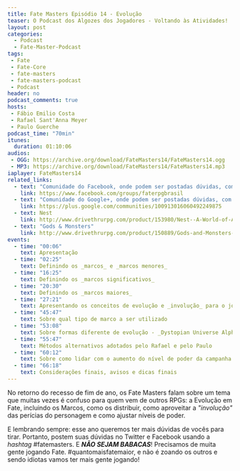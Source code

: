 ```yaml
---
title: Fate Masters Episódio 14 - Evolução
teaser: O Podcast dos Algozes dos Jogadores - Voltando às Atividades!
layout: post
categories:
  - Podcast
  - Fate-Master-Podcast
tags:
 - Fate
 - Fate-Core
 - fate-masters
 - fate-masters-podcast
 - Podcast
header: no
podcast_comments: true 
hosts:
 - Fábio Emilio Costa
 - Rafael Sant'Anna Meyer
 - Paulo Guerche
podcast_time: "70min"
itunes:
  duration: 01:10:06
audios:
 - OGG: https://archive.org/download/FateMasters14/FateMasters14.ogg
 - MP3: https://archive.org/download/FateMasters14/FateMasters14.mp3
iaplayer: FateMasters14
related_links:
  - text: "Comunidade do Facebook, onde podem ser postadas dúvidas, com a _hashtag_ #fatemasters"
    link: https://www.facebook.com/groups/faterpgbrasil
  - text: "Comunidade do Google+, onde podem ser postadas dúvidas, com a _hashtag_ #fatemasters"
    link: https://plus.google.com/communities/100913016060492249875
  - text: Nest
    link: http://www.drivethrurpg.com/product/153980/Nest--A-World-of-Adventure-for-Fate-Core
  - text: "Gods & Monsters"
    link: http://www.drivethrurpg.com/product/150889/Gods-and-Monsters--A-World-of-Adventure-for-Fate-Core
events:
  - time: "00:06"
    text: Apresentação 
  - time: "02:25"
    text: Definindo os _marcos_ e _marcos menores_
  - time: "16:25"
    text: Definindo os _marcos significativos_
  - time: "20:30"
    text: Definindo os _marcos maiores_
  - time: "27:21"
    text: Apresentando os conceitos de evolução e _involução_ para o jogador veterano
  - time: "45:47"
    text: Sobre qual tipo de marco a ser utilizado
  - time: "53:08"
    text: Sobre formas diferente de evolução - _Dystopian Universe Alpha Playtest_ e _Nest_
  - time: "55:47"
    text: Métodos alternativos adotados pelo Rafael e pelo Paulo
  - time: "60:12"
    text: Sobre como lidar com o aumento do nível de poder da campanha
  - time: "66:18"
    text: Considerações finais, avisos e dicas finais
---
```


No retorno do recesso de fim de ano, os Fate Masters falam sobre um tema que muitas vezes é confuso para quem vem de outros RPGs: a Evolução em Fate, incluindo os Marcos, como os distribuir, como aproveitar a _"involução"_ das perícias do personagem e como ajustar níveis de poder.

E lembrando sempre: esse ano queremos ter mais dúvidas de vocês para tirar. Portanto, postem suas dúvidas no Twitter e Facebook usando a _hashtag_ #fatemasters. E ***NÃO SEJAM BABACAS***! Precisamos de muita gente jogando Fate. #quantomaisfatemaior, e não é zoando os outros e sendo idiotas vamos ter mais gente jogando!
